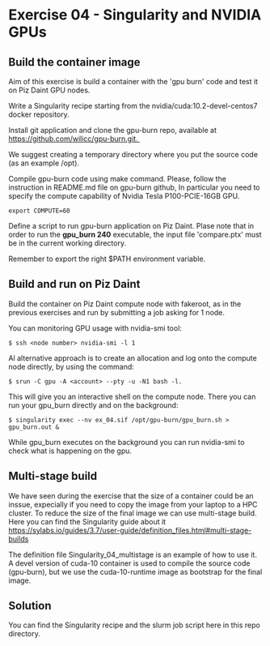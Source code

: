 Exercise 04 - Singularity and NVIDIA GPUs
=========================================

Build the container image
-------------------------

Aim of this exercise is build a container with the 'gpu burn' code and test it on Piz Daint GPU nodes. 

Write a Singularity recipe starting from the nvidia/cuda:10.2-devel-centos7 docker repository. 

Install git application and clone the gpu-burn repo, available at https://github.com/wilicc/gpu-burn.git. 

We suggest creating a temporary directory where you put the source code (as an example /opt). 

Compile gpu-burn code using make command. Please, follow the instruction in README.md file on gpu-burn github, In particular you need to specify the compute capability of Nvidia Tesla P100-PCIE-16GB GPU.

	export COMPUTE=60

Define a script to run gpu-burn application on Piz Daint. Plase note that in order to run the **gpu\_burn 240** executable, the input file 'compare.ptx' must be in the current working directory.

Remember to export the right $PATH environment variable.

Build and run on Piz Daint
--------------------------

Build the container on Piz Daint compute node with fakeroot, as in the previous exercises and run by submitting a job asking for 1 node. 

You can monitoring GPU usage with nvidia-smi tool:

	$ ssh <node number> nvidia-smi -l 1


Al alternative approach is to create an allocation and log onto the compute node directly, by using the command: 

	$ srun -C gpu -A <account> --pty -u -N1 bash -l. 

This will give you an interactive shell on the compute node. There you can run your gpu\_burn directly and on the background: 

	$ singularity exec --nv ex_04.sif /opt/gpu-burn/gpu_burn.sh > gpu_burn.out &

While gpu\_burn executes on the background you can run nvidia-smi to check what is happening on the gpu.


Multi-stage build 
------------------

We have seen during the exercise that the size of a container could be an inssue, expecially if you need to copy the image from your laptop to a HPC cluster. To reduce the size of the final image we can use multi-stage build.
Here you can find the Singularity guide about it <https://sylabs.io/guides/3.7/user-guide/definition_files.html#multi-stage-builds>

The definition file Singularity\_04\_multistage is an example of how to use it. A devel version of cuda-10 container is used to compile the source code (gpu-burn), but we use the cuda-10-runtime image as bootstrap for the final image.

Solution
--------

You can find the Singularity recipe and the slurm job script here in this repo directory.  
